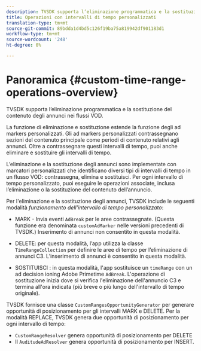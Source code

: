 ```yaml
---
description: TVSDK supporta l’eliminazione programmatica e la sostituzione del contenuto degli annunci nei flussi VOD.
title: Operazioni con intervalli di tempo personalizzati
translation-type: tm+mt
source-git-commit: 89bdda1d4bd5c126f19ba75a819942df901183d1
workflow-type: tm+mt
source-wordcount: '248'
ht-degree: 0%

---
```



# Panoramica {#custom-time-range-operations-overview}

TVSDK supporta l’eliminazione programmatica e la sostituzione del contenuto degli annunci nei flussi VOD.

La funzione di eliminazione e sostituzione estende la funzione degli ad markers personalizzati. Gli ad markers personalizzati contrassegnano sezioni del contenuto principale come periodi di contenuto relativi agli annunci. Oltre a contrassegnare questi intervalli di tempo, puoi anche eliminare e sostituire gli intervalli di tempo.

<!--<a id="section_D3FE668CAF764DCC912373D5410C932C"></a>-->

L’eliminazione e la sostituzione degli annunci sono implementate con marcatori personalizzati che identificano diversi tipi di intervalli di tempo in un flusso VOD: contrassegna, elimina e sostituisci. Per ogni intervallo di tempo personalizzato, puoi eseguire le operazioni associate, inclusa l’eliminazione o la sostituzione del contenuto dell’annuncio.

Per l&#39;eliminazione e la sostituzione degli annunci, TVSDK include le seguenti modalità *funzionamento dell&#39;intervallo di tempo personalizzato*:

* MARK - Invia eventi `AdBreak` per le aree contrassegnate. (Questa funzione era denominata `customAdMarker` nelle versioni precedenti di TVSDK.) Inserimento di annunci non consentito in questa modalità.

* DELETE: per questa modalità, l’app utilizza la classe `TimeRangeCollection` per definire le aree di tempo per l’eliminazione di annunci C3. L’inserimento di annunci è consentito in questa modalità.
* SOSTITUISCI : in questa modalità, l&#39;app sostituisce un `timeRange` con un ad decision ioning Adobe Primetime `AdBreak`. L&#39;operazione di sostituzione inizia dove si verifica l&#39;eliminazione dell&#39;annuncio C3 e termina all&#39;ora indicata (più breve o più lungo dell&#39;intervallo di tempo originale).

TVSDK fornisce una classe `CustomRangesOpportunityGenerator` per generare opportunità di posizionamento per gli intervalli MARK e DELETE. Per la modalità REPLACE, TVSDK genera due opportunità di posizionamento per ogni intervallo di tempo:

* `CustomRangeResolver` genera opportunità di posizionamento per DELETE
* Il `AuditudeAdResolver` genera opportunità di posizionamento per INSERT.